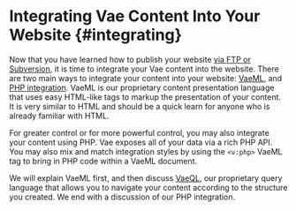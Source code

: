 # Integrating Vae Content Into Your Website {#integrating}

Now that you have learned how to publish your website [via FTP or
Subversion](#accessing_your_webspace), it is time to integrate your Vae
content into the website. There are two main ways to integrate your
content into your website: [VaeML](#vaeml), and [PHP integration](#php).
VaeML is our proprietary content presentation language that uses easy
HTML-like tags to markup the presentation of your content. It is very
similar to HTML and should be a quick learn for anyone who is already
familiar with HTML.

For greater control or for more powerful control, you may also integrate
your content using PHP. Vae exposes all of your data via a rich PHP API.
You may also mix and match integration styles by using the `<v:php>`
VaeML tag to bring in PHP code within a VaeML document.

We will explain VaeML first, and then discuss [VaeQL](#vaeql), our
proprietary query language that allows you to navigate your content
according to the structure you created. We end with a discussion of our
PHP integration.
